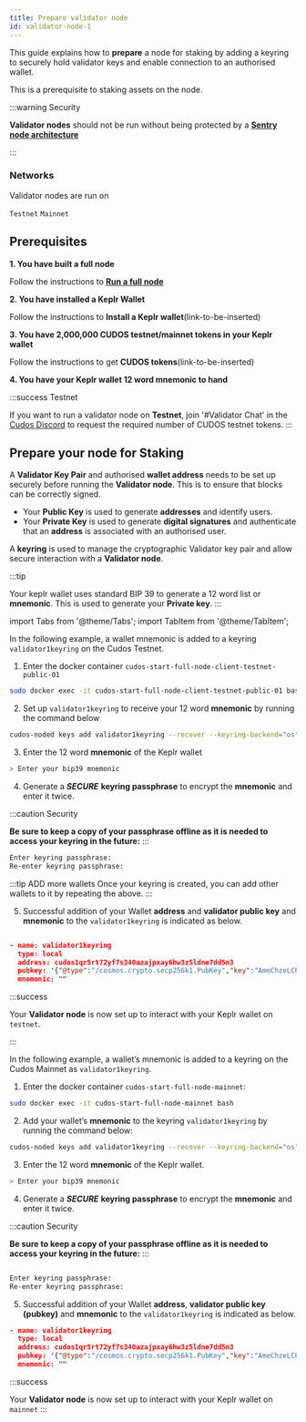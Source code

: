 ```yaml
---
title: Prepare validator node
id: validator-node-1
---
```


This guide explains how to **prepare** a node for staking by adding a keyring to securely hold validator keys and enable connection to an authorised wallet.  

This is a prerequisite to staking assets on the node. 

:::warning Security

**Validator nodes** should not be run without being protected by a [**Sentry node architecture**](/docs/node/security/sentry-node-arch)

:::

### Networks

Validator nodes are run on 

`Testnet`
`Mainnet`

## Prerequisites

**1. You have built a full node** 

Follow the instructions to [**Run a full node**](node/run-node/full-node)

**2. You have installed a Keplr Wallet**

Follow the instructions to **Install a Keplr wallet**(link-to-be-inserted)

**3. You have 2,000,000 CUDOS testnet/mainnet tokens in your Keplr wallet**

Follow the instructions to get **CUDOS tokens**(link-to-be-inserted)

**4. You have your Keplr wallet 12 word mnemonic to hand**

:::success Testnet

If you want to run a validator node on **Testnet**, join '#Validator Chat' in the [Cudos Discord]((https://discord.com/invite/t397SKqf4u)) to request the required number of CUDOS testnet tokens.
::: 

## Prepare your node for Staking

A **Validator Key Pair** and authorised **wallet address** needs to be set up securely before running the **Validator node**. This is to ensure that blocks can be correctly signed. 

* Your **Public Key** is used to generate **addresses** and identify users.
* Your **Private Key** is used to generate **digital signatures** and authenticate that an **address** is associated with an authorised user. 

A **keyring** is used to manage the cryptographic Validator key pair and allow secure interaction with a **Validator node**. 

:::tip

Your keplr wallet uses standard BIP 39 to generate a 12 word list or **mnemonic**. This is used to generate your **Private key**.
:::

import Tabs from '@theme/Tabs';
import TabItem from '@theme/TabItem';

<Tabs>
  <TabItem value="Testnet" label="Testnet">
 
In the following example, a wallet mnemonic is added to a keyring `validator1keyring` on the Cudos Testnet.

 
1. Enter the docker container `cudos-start-full-node-client-testnet-public-01`

```bash
sudo docker exec -it cudos-start-full-node-client-testnet-public-01 bash
```

2. Set up `validator1keyring` to receive your 12 word **mnemonic** by running the command below

```bash
cudos-noded keys add validator1keyring --recover --keyring-backend="os"
```

3. Enter the 12 word **mnemonic** of the Keplr wallet

```bash
> Enter your bip39 mnemonic
```

4. Generate a ***SECURE*** **keyring passphrase** to encrypt the **mnemonic** and enter it twice. 

:::caution Security

**Be sure to keep a copy of your passphrase offline as it is needed to access your keyring in the future:**
:::

```bash
Enter keyring passphrase:
Re-enter keyring passphrase:
```

:::tip ADD more wallets
Once your keyring is created, you can add other wallets to it by repeating the above.
:::

5. Successful addition of your Wallet **address** and **validator public key** and **mnemonic** to the `validator1keyring` is indicated as below. 

```json

- name: validator1keyring
  type: local
  address: cudos1qr5rt72yf7s340azajpxay6hw3z5ldne7dd5n3
  pubkey: '{"@type":"/cosmos.crypto.secp256k1.PubKey","key":"AmeChzeLCPCtPKrIVs7hp737DBNU7XlYVwDZfhJ3SdXq"}'
  mnemonic: ""
```

:::success 

Your **Validator node** is now set up to interact with your Keplr wallet on `testnet`.

:::

</TabItem>
  <TabItem value="Mainnet" label="Mainnet" default>

In the following example, a wallet’s mnemonic is added to a keyring on the Cudos Mainnet as `validator1keyring`.
 
1. Enter the docker container `cudos-start-full-node-mainnet`:

```bash
sudo docker exec -it cudos-start-full-node-mainnet bash
 ```

2. Add your wallet’s **mnemonic** to the keyring `validator1keyring` by running the command below:

```bash
cudos-noded keys add validator1keyring --recover --keyring-backend="os"
```

3. Enter the 12 word **mnemonic** of the Keplr wallet.

```bash
> Enter your bip39 mnemonic
```

4. Generate a ***SECURE*** **keyring passphrase** to encrypt the **mnemonic** and enter it twice. 

:::caution Security

**Be sure to keep a copy of your passphrase offline as it is needed to access your keyring in the future:**
:::

```bash

Enter keyring passphrase:
Re-enter keyring passphrase:

```

5. Successful addition of your Wallet **address**, **validator public key (pubkey)** and **mnemonic** to the `validator1keyring` is indicated as below. 

```json
- name: validator1keyring
  type: local
  address: cudos1qr5rt72yf7s340azajpxay6hw3z5ldne7dd5n3
  pubkey: '{"@type":"/cosmos.crypto.secp256k1.PubKey","key":"AmeChzeLCPCtPKrIVs7hp737DBNU7XlYVwDZfhJ3SdXq"}'
  mnemonic: ""
```

:::success 

Your **Validator node** is now set up to interact with your Keplr wallet on `mainnet`
:::

</TabItem>
</Tabs>